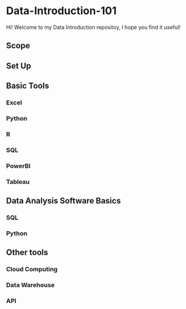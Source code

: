 # Data-Introduction-101

Hi! Welcome to my Data Introduction repositoy, I hope you find it useful!

## Scope

## Set Up

## Basic Tools

### Excel

### Python

### R

### SQL

### PowerBI

### Tableau

## Data Analysis Software Basics

### SQL

### Python

## Other tools

### Cloud Computing

### Data Warehouse

### API


